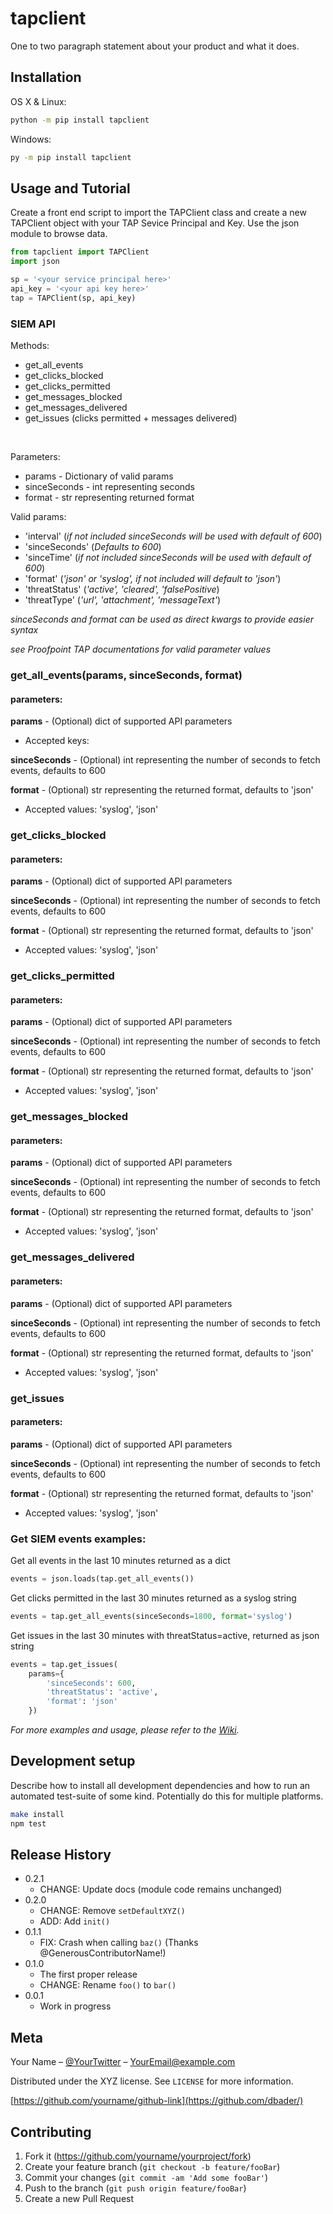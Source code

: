 # tapclient



One to two paragraph statement about your product and what it does.


## Installation

OS X & Linux:

```sh
python -m pip install tapclient
```

Windows:

```sh
py -m pip install tapclient
```

## Usage and Tutorial
Create a front end script to import the TAPClient class and create a new TAPClient object with your TAP Sevice Principal and Key.
Use the json module to browse data.

```python
from tapclient import TAPClient
import json

sp = '<your service principal here>'
api_key = '<your api key here>'
tap = TAPClient(sp, api_key)
```

### SIEM API
Methods:
* get_all_events
* get_clicks_blocked
* get_clicks_permitted
* get_messages_blocked
* get_messages_delivered
* get_issues (clicks permitted + messages delivered)

<br>

Parameters:
- params - Dictionary of valid params
- sinceSeconds - int representing seconds
- format - str representing returned format

Valid params:
* 'interval' 
(*if not included sinceSeconds will be used with default of 600*)
* 'sinceSeconds'
(*Defaults to 600*)
* 'sinceTime'
(*if not included sinceSeconds will be used with default of 600*)
* 'format'
(*'json' or 'syslog', if not included will default to 'json'*)
* 'threatStatus'
(*'active', 'cleared', 'falsePositive*)
* 'threatType'
(*'url', 'attachment', 'messageText'*)

*sinceSeconds and format can be used as direct kwargs to provide easier syntax*

*see Proofpoint TAP documentations for valid parameter values*
    


### get_all_events(params, sinceSeconds, format)
#### parameters:
**params** - (Optional) dict of supported API parameters
- Accepted keys:

**sinceSeconds** - (Optional) int representing the number of seconds to fetch events, defaults to 600

**format** - (Optional) str representing the returned format, defaults to 'json'
- Accepted values: 'syslog', 'json'

### get_clicks_blocked
#### parameters:
**params** - (Optional) dict of supported API parameters

**sinceSeconds** - (Optional) int representing the number of seconds to fetch events, defaults to 600

**format** - (Optional) str representing the returned format, defaults to 'json'
- Accepted values: 'syslog', 'json'

### get_clicks_permitted
#### parameters:
**params** - (Optional) dict of supported API parameters

**sinceSeconds** - (Optional) int representing the number of seconds to fetch events, defaults to 600

**format** - (Optional) str representing the returned format, defaults to 'json'
- Accepted values: 'syslog', 'json'

### get_messages_blocked
#### parameters:
**params** - (Optional) dict of supported API parameters

**sinceSeconds** - (Optional) int representing the number of seconds to fetch events, defaults to 600

**format** - (Optional) str representing the returned format, defaults to 'json'
- Accepted values: 'syslog', 'json'

### get_messages_delivered
#### parameters:
**params** - (Optional) dict of supported API parameters

**sinceSeconds** - (Optional) int representing the number of seconds to fetch events, defaults to 600

**format** - (Optional) str representing the returned format, defaults to 'json'
- Accepted values: 'syslog', 'json'

### get_issues
#### parameters:
**params** - (Optional) dict of supported API parameters

**sinceSeconds** - (Optional) int representing the number of seconds to fetch events, defaults to 600

**format** - (Optional) str representing the returned format, defaults to 'json'
- Accepted values: 'syslog', 'json'


### Get SIEM events examples:
Get all events in the last 10 minutes returned as a dict
```py
events = json.loads(tap.get_all_events())
```
Get clicks permitted in the last 30 minutes returned as a syslog string
```py
events = tap.get_all_events(sinceSeconds=1800, format='syslog')
```
Get issues in the last 30 minutes with threatStatus=active, returned as json string
```py
events = tap.get_issues(
    params={
        'sinceSeconds': 600,
        'threatStatus': 'active',
        'format': 'json'
    })
```
_For more examples and usage, please refer to the [Wiki][wiki]._

## Development setup

Describe how to install all development dependencies and how to run an automated test-suite of some kind. Potentially do this for multiple platforms.

```sh
make install
npm test
```

## Release History

* 0.2.1
    * CHANGE: Update docs (module code remains unchanged)
* 0.2.0
    * CHANGE: Remove `setDefaultXYZ()`
    * ADD: Add `init()`
* 0.1.1
    * FIX: Crash when calling `baz()` (Thanks @GenerousContributorName!)
* 0.1.0
    * The first proper release
    * CHANGE: Rename `foo()` to `bar()`
* 0.0.1
    * Work in progress

## Meta

Your Name – [@YourTwitter](https://twitter.com/dbader_org) – YourEmail@example.com

Distributed under the XYZ license. See ``LICENSE`` for more information.

[https://github.com/yourname/github-link](https://github.com/dbader/)

## Contributing

1. Fork it (<https://github.com/yourname/yourproject/fork>)
2. Create your feature branch (`git checkout -b feature/fooBar`)
3. Commit your changes (`git commit -am 'Add some fooBar'`)
4. Push to the branch (`git push origin feature/fooBar`)
5. Create a new Pull Request

<!-- Markdown link & img dfn's -->
[npm-image]: https://img.shields.io/npm/v/datadog-metrics.svg?style=flat-square
[npm-url]: https://npmjs.org/package/datadog-metrics
[npm-downloads]: https://img.shields.io/npm/dm/datadog-metrics.svg?style=flat-square
[travis-image]: https://img.shields.io/travis/dbader/node-datadog-metrics/master.svg?style=flat-square
[travis-url]: https://travis-ci.org/dbader/node-datadog-metrics
[wiki]: https://github.com/yourname/yourproject/wiki